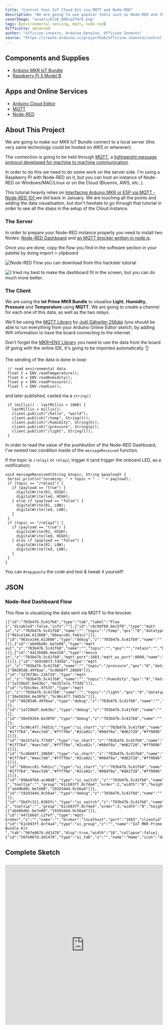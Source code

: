 ```yaml
---
title: "Control Your IoT Cloud Kit via MQTT and Node-RED"
description: "We are going to use popular tools such as Node-RED and the MQTT protocol to create a simple dashabord esposing data and a simple UI"
coverImage: "assets/blob_Q08iq374rE.png"
tags: [environmental sensing, mqtt, node-red]
difficulty: advanced
author: "officine-innesto, Arduino_Genuino, Officine Innesto"
source: "https://create.arduino.cc/projecthub/officine-innesto/control-your-iot-cloud-kit-via-mqtt-and-node-red-114b4b"
---
```


## Components and Supplies

- [Arduino MKR IoT Bundle](/hardware/iot-bundle)
- [Raspberry Pi 3 Model B](http://www.newark.com/raspberry-pi/raspberrypi3-modb-1gb/sbc-raspberry-pi-3-mod-b-1gb-ram/dp/77Y6519?COM=ref_hackster)

## Apps and Online Services

- [Arduino Cloud Editor](https://create.arduino.cc/editor)
- [MQTT](http://mqtt.org/)
- [Node-RED](https://nodered.org/)

## About This Project

We are going to make our MKR IoT Bundle connect to a local server (this very same technology could be hosted on AWS or wherever). 

The connection is going to be held through [MQTT](https://en.wikipedia.org/wiki/MQTT), a [lightweight message protocol developed for machine to machine communication](http://mqtt.org/). 

In order to do this we need to do some work on the server side. I'm using a Raspberry PI with Node-RED on it, but you can host an instance of Node-RED on Windows/MAC/Linux or on the Cloud (Bluemix, AWS, etc..).

This tutorial heavily relies on [Interfacing Arduino MKR or ESP via MQTT - Node-RED 101 ](https://www.hackster.io/officine/interfacing-arduino-mkr-or-esp-via-mqtt-node-red-101-4833bc)we did back in January. We are touching all the points and adding the data visualisation, but don't hesitate to go through that tutorial in order to see all the steps in the setup of the Cloud instance. 

### The Server

In order to prepare your Node-RED instance properly you need to install two Nodes: [Node-RED Dashboard](https://flows.nodered.org/node/node-red-dashboard) and [an MQTT brocker written in node.js](https://flows.nodered.org/node/node-red-contrib-mqtt-broker).

Once you are done, copy the flow you find in the software section in your palette by doing *import > clipboard*

![Node-RED Flow you can download from this hackster tutorial ](assets/uploads2ftmp2f4df72ff0-f295-4160-ad26-1825584f1b322fimmagine_9Voi7OWFjm.png)


![I tried my best to make the dashboard fit in the screen, but you can do much more better. ](assets/uploads2ftmp2f5757e7cb-5e16-4aef-961a-99faba4dbe5e2fimmagine_0Mkp3ZjZWb.png)


### The Client 

We are using the **Iot Prime MKR Bundle** to visualise **Light**, **Humidity**, **Pressure** and **Temperature** using **MQTT**. We are going to create a channel for each one of this data, as well as the two relays.

We'll be using the [MQTT Library](https://github.com/256dpi/arduino-mqtt) by [Joël Gähwiler 256dpi](https://github.com/256dpi) (you should be able to run everything from your Arduino Online Editor sketch, by adding Wifi information to have the board connecting to the internet. 

Don't forget the [MKR\*ENV Library](https://github.com/arduino-libraries/Arduino*MKRENV) you need to use the data from the board (if going with the online IDE, it's going to be imported automatically 👌

The sending of the data is done in loop: 
 
```arduino
 // read environmental data
 float t = ENV.readTemperature();
 float h = ENV.readHumidity();
 float p = ENV.readPressure();
 float l = ENV.readLux();
```

and later published, casted ina a `string()`

```arduino
 if (millis() - lastMillis > 1000) {
   lastMillis = millis();
   client.publish("/hello", "world"); 
   client.publish("/temp", String(t)); 
   client.publish("/humidity", String(h)); 
   client.publish("/pressure", String(p)); 
   client.publish("/light", String(l)); 
 }
```

In order to read the value of the pushbutton of the Node-RED Dashboard, I've nested two condition inside of the `messageReceived` function. 

If the topic is `/relay1` or `relay2`, trigger it (and trigger the onboard LED, as a notification)

```arduino
void messageReceived(String &topic, String &payload) {
 Serial.println("incoming: " + topic + " - " + payload);
 if (topic == "/relay1") {
   if (payload == "true") {
     digitalWrite(R1, HIGH);
     digitalWrite(led, HIGH);
   } else if (payload == "false") {
     digitalWrite(R1, LOW);
     digitalWrite(led, LOW);
   }
 }
 if (topic == "/relay2") {
   if (payload == "true") {
     digitalWrite(R2, HIGH);
     digitalWrite(led, HIGH);
   } else if (payload == "false") {
     digitalWrite(R2, LOW);
     digitalWrite(led, LOW);
   }
 }
}
```

You can `#copypasta` the code and test & tweak it yourself!

## JSON 

### Node-Red Dashboard Flow

This flow is visualizing the data sent via MQTT to the brocker.

```arduino
[{"id":"703b47b.5c41fb8","type":"tab","label":"Flow 1","disabled":false,"info":""},{"id":"c6c9dfb0.bec5f8","type":"mqtt in","z":"703b47b.5c41fb8","name":"","topic":"/temp","qos":"0","datatype":"auto","broker":"447166d7.c2fef","x":410,"y":340,"wires":[["963ce144.613608","60eacc81.fe61cc"]]},{"id":"963ce144.613608","type":"debug","z":"703b47b.5c41fb8","name":"","active":false,"tosidebar":true,"console":false,"tostatus":false,"complete":"false","x":710,"y":380,"wires":[]},{"id":"ab49bd0c.be7e08","type":"mqtt out","z":"703b47b.5c41fb8","name":"","topic":"","qos":"","retain":"","broker":"447166d7.c2fef","x":690,"y":460,"wires":[]},{"id":"4413b98b.0ee328","type":"mosca in","z":"703b47b.5c41fb8","mqtt_port":1883,"mqtt_ws_port":8080,"name":"","username":"","password":"","dburl":"","x":170,"y":60,"wires":[[]]},{"id":"3b910073.fdd5b","type":"mqtt in","z":"703b47b.5c41fb8","name":"","topic":"/pressure","qos":"0","datatype":"auto","broker":"447166d7.c2fef","x":400,"y":260,"wires":[["80205d8.49f8aa","5cd668ff.28609"]]},{"id":"3276f36c.216f24","type":"mqtt in","z":"703b47b.5c41fb8","name":"","topic":"/humidity","qos":"0","datatype":"auto","broker":"447166d7.c2fef","x":400,"y":180,"wires":[["1a729bd7.be63bc","de157a7a.f73d5"]]},{"id":"cfb5c9ec.9f535","type":"mqtt in","z":"703b47b.5c41fb8","name":"","topic":"/light","qos":"0","datatype":"auto","broker":"447166d7.c2fef","x":410,"y":100,"wires":[["30e59264.6e30f6","5c96c4f7.74d53c"]]},{"id":"80205d8.49f8aa","type":"debug","z":"703b47b.5c41fb8","name":"","active":false,"tosidebar":true,"console":false,"tostatus":false,"complete":"false","x":710,"y":300,"wires":[]},{"id":"1a729bd7.be63bc","type":"debug","z":"703b47b.5c41fb8","name":"","active":false,"tosidebar":true,"console":false,"tostatus":false,"complete":"payload","targetType":"msg","x":710,"y":220,"wires":[]},{"id":"30e59264.6e30f6","type":"debug","z":"703b47b.5c41fb8","name":"","active":false,"tosidebar":true,"console":false,"tostatus":false,"complete":"false","x":710,"y":140,"wires":[]},{"id":"5c96c4f7.74d53c","type":"ui_chart","z":"703b47b.5c41fb8","name":"","group":"61cb93ff.8cf4a4","order":4,"width":"0","height":"0","label":"Light","chartType":"line","legend":"false","xformat":"HH:mm:ss","interpolate":"linear","nodata":"","dot":false,"ymin":"","ymax":"","removeOlder":1,"removeOlderPoints":"","removeOlderUnit":"3600","cutout":0,"useOneColor":false,"colors":["#1f77b4","#aec7e8","#ff7f0e","#2ca02c","#98df8a","#d62728","#ff9896","#9467bd","#c5b0d5"],"useOldStyle":false,"outputs":1,"x":690,"y":100,"wires":[[]]},{"id":"de157a7a.f73d5","type":"ui_chart","z":"703b47b.5c41fb8","name":"","group":"61cb93ff.8cf4a4","order":5,"width":"0","height":"0","label":"Humidity","chartType":"line","legend":"false","xformat":"HH:mm:ss","interpolate":"linear","nodata":"","dot":false,"ymin":"","ymax":"","removeOlder":1,"removeOlderPoints":"","removeOlderUnit":"3600","cutout":0,"useOneColor":false,"colors":["#1f77b4","#aec7e8","#ff7f0e","#2ca02c","#98df8a","#d62728","#ff9896","#9467bd","#c5b0d5"],"useOldStyle":false,"outputs":1,"x":700,"y":180,"wires":[[]]},{"id":"5cd668ff.28609","type":"ui_chart","z":"703b47b.5c41fb8","name":"","group":"61cb93ff.8cf4a4","order":6,"width":"0","height":"0","label":"Pressure","chartType":"line","legend":"false","xformat":"HH:mm:ss","interpolate":"linear","nodata":"","dot":false,"ymin":"","ymax":"","removeOlder":1,"removeOlderPoints":"","removeOlderUnit":"3600","cutout":0,"useOneColor":false,"colors":["#1f77b4","#aec7e8","#ff7f0e","#2ca02c","#98df8a","#d62728","#ff9896","#9467bd","#c5b0d5"],"useOldStyle":false,"outputs":1,"x":700,"y":260,"wires":[[]]},{"id":"60eacc81.fe61cc","type":"ui_chart","z":"703b47b.5c41fb8","name":"","group":"61cb93ff.8cf4a4","order":7,"width":"0","height":"0","label":"Temperature","chartType":"line","legend":"false","xformat":"HH:mm:ss","interpolate":"linear","nodata":"","dot":false,"ymin":"","ymax":"","removeOlder":1,"removeOlderPoints":"","removeOlderUnit":"3600","cutout":0,"useOneColor":false,"colors":["#1f77b4","#aec7e8","#ff7f0e","#2ca02c","#98df8a","#d62728","#ff9896","#9467bd","#c5b0d5"],"useOldStyle":false,"outputs":1,"x":710,"y":340,"wires":[[]]},{"id":"898e8fb0.ac40d8","type":"ui_switch","z":"703b47b.5c41fb8","name":"","label":"Relay 1","tooltip":"","group":"61cb93ff.8cf4a4","order":2,"width":"0","height":"0","passthru":false,"decouple":"false","topic":"/relay1","style":"","onvalue":"true","onvalueType":"bool","onicon":"","oncolor":"","offvalue":"false","offvalueType":"bool","officon":"","offcolor":"","x":400,"y":420,"wires":[["ab49bd0c.be7e08","1919344d.9c56a4"]]},{"id":"1919344d.9c56a4","type":"debug","z":"703b47b.5c41fb8","name":"","active":true,"tosidebar":true,"console":false,"tostatus":false,"complete":"false","x":710,"y":420,"wires":[]},{"id":"5bd7c311.0385fc","type":"ui_switch","z":"703b47b.5c41fb8","name":"","label":"Relay 2","tooltip":"","group":"61cb93ff.8cf4a4","order":3,"width":"0","height":"0","passthru":false,"decouple":"false","topic":"/relay2","style":"","onvalue":"true","onvalueType":"bool","onicon":"","oncolor":"","offvalue":"false","offvalueType":"bool","officon":"","offcolor":"","x":400,"y":500,"wires":[["ab49bd0c.be7e08","1919344d.9c56a4"]]},{"id":"447166d7.c2fef","type":"mqtt-broker","z":"","name":"","broker":"localhost","port":"1883","clientid":"","usetls":false,"compatmode":true,"keepalive":"60","cleansession":true,"birthTopic":"","birthQos":"0","birthPayload":"","closeTopic":"","closePayload":"","willTopic":"","willQos":"0","willPayload":""},{"id":"61cb93ff.8cf4a4","type":"ui_group","z":"","name":"IoT MKR Prime Bundle Kit ","tab":"56fe067d.dd1478","disp":true,"width":"18","collapse":false},{"id":"56fe067d.dd1478","type":"ui_tab","z":"","name":"Home","icon":"dashboard","disabled":false,"hidden":false}]
```

## Complete Sketch

<iframe src='https://create.arduino.cc/editor/officine-innesto/6ca0a728-495c-45a5-bb74-3b0e2eabeeb4/preview?embed&snippet' style='height:510px;width:100%;margin:10px 0' frameborder='0'></iframe>
